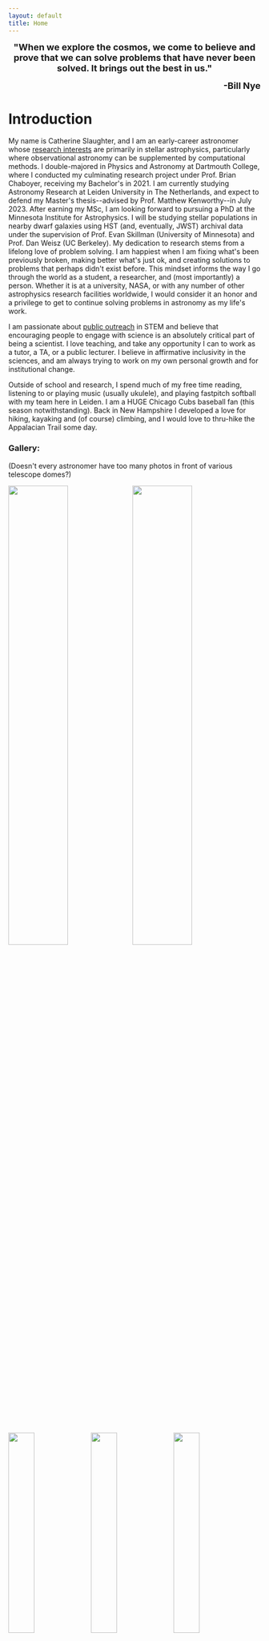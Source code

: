 ```yaml
---
layout: default
title: Home
---
```


<p align="center"><font size="+1">
    <b>"When we explore the cosmos, we come to believe and prove that we can solve problems that have never been solved. It brings out the best in us."</b>
</font></p>
<p align="right"><font size="+1">
    <b>-Bill Nye</b>
</font></p>

# Introduction

My name is Catherine Slaughter, and I am an early-career astronomer whose [research interests](http://www.catherineslaughter.space/research/) are primarily in stellar astrophysics, particularly where observational astronomy can be supplemented by computational methods. I double-majored in Physics and Astronomy at Dartmouth College, where I conducted my culminating research project under Prof. Brian Chaboyer, receiving my Bachelor's in 2021. I am currently studying Astronomy Research at Leiden University in The Netherlands, and expect to defend my Master's thesis--advised by Prof. Matthew Kenworthy--in July 2023. After earning my MSc, I am looking forward to pursuing a PhD at the Minnesota Institute for Astrophysics. I will be studying stellar populations in nearby dwarf galaxies using HST (and, eventually, JWST) archival data under the supervision of Prof. Evan Skillman (University of Minnesota) and Prof. Dan Weisz (UC Berkeley). My dedication to research stems from a lifelong love of problem solving. I am happiest when I am fixing what's been previously broken, making better what's just ok, and creating solutions to problems that perhaps didn't exist before. This mindset informs the way I go through the world as a student, a researcher, and (most importantly) a person. Whether it is at a university, NASA, or with any number of other astrophysics research facilities worldwide, I would consider it an honor and a privilege to get to continue solving problems in astronomy as my life's work.

I am passionate about [public outreach](http://www.catherineslaughter.space/outreach/) in STEM and believe that encouraging people to engage with science is an absolutely critical part of being a scientist. I love teaching, and take any opportunity I can to work as a tutor, a TA, or a public lecturer. I believe in affirmative inclusivity in the sciences, and am always trying to work on my own personal growth and for institutional change. 

Outside of school and research, I spend much of my free time reading, listening to or playing music (usually ukulele), and playing fastpitch softball with my team here in Leiden. I am a HUGE Chicago Cubs baseball fan (this season notwithstanding). Back in New Hampshire I developed a love for hiking, kayaking and (of course) climbing, and I would love to thru-hike the Appalacian Trail some day.

### Gallery:
(Doesn't every astronomer have too many photos in front of various telescope domes?)

<img src="../images_pdfs/photos/LeidenImage.jpg" width="48.5%"> 
<img src="../images_pdfs/photos/KittpeakBack.jpg" width="48.5%">
<img src="../images_pdfs/photos/SterrewachtDome.JPG" width="32%">
<img src="../images_pdfs/photos/SALTSelfie.JPG" width="32%"> 
<img src="../images_pdfs/photos/CanadaMural.jpg" width="32%"> 
<img src="../images_pdfs/photos/GradPic.jpg" width="32%"> 
<img src="../images_pdfs/photos/Moon.JPG" width="32%">
<img src="../images_pdfs/photos/BoatTrip.jpg" width="32%"> 
<img src="../images_pdfs/photos/KittpeakDome.jpg" width="32%"> 
<img src="../images_pdfs/photos/SALTLarge.JPG" width="32%"> 
<img src="../images_pdfs/photos/SterrewachtSign.jpg" width="32%">

<!--For more details see [GitHub Flavored Markdown](https://guides.github.com/features/mastering-markdown/).-->
